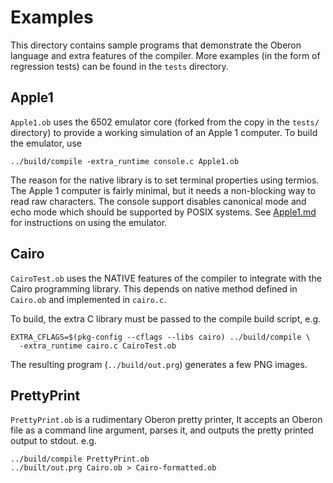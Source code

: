 # Examples

This directory contains sample programs that demonstrate the Oberon language and
extra features of the compiler. More examples (in the form of regression tests)
can be found in the `tests` directory.

## Apple1

`Apple1.ob` uses the 6502 emulator core (forked from the copy in the `tests/`
directory) to provide a working simulation of an Apple 1 computer. To build the
emulator, use

```
../build/compile -extra_runtime console.c Apple1.ob
```

The reason for the native library is to set terminal properties using termios.
The Apple 1 computer is fairly minimal, but it needs a non-blocking way to read
raw characters. The console support disables canonical mode and echo mode which
should be supported by POSIX systems. See [Apple1.md](Apple1.md) for
instructions on using the emulator.

## Cairo

`CairoTest.ob` uses the NATIVE features of the compiler to integrate with the
Cairo programming library. This depends on native method defined in `Cairo.ob`
and implemented in `cairo.c`.

To build, the extra C library must be passed to the compile build script, e.g.

```
EXTRA_CFLAGS=$(pkg-config --cflags --libs cairo) ../build/compile \
  -extra_runtime cairo.c CairoTest.ob
```

The resulting program (`../build/out.prg`) generates a few PNG images.

## PrettyPrint

`PrettyPrint.ob` is a rudimentary Oberon pretty printer, It accepts an Oberon
file as a command line argument, parses it, and outputs the pretty printed
output to stdout. e.g.

```
../build/compile PrettyPrint.ob
../built/out.prg Cairo.ob > Cairo-formatted.ob
```
